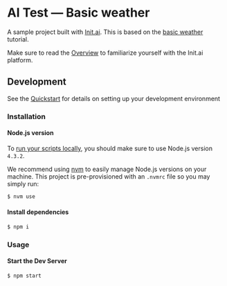 # AI Test &mdash; Basic weather
A sample project built with [Init.ai](https://init.ai). This is based on the [basic weather](http://docs.init.ai/docs/tutorial-2-basic-weather-app) tutorial.

Make sure to read the [Overview](http://docs.init.ai/docs) to familiarize yourself with the Init.ai platform.

## Development

See the [Quickstart](http://docs.init.ai/docs/quickstart) for details on setting up your development environment

### Installation

#### Node.js version

To [run your scripts locally](http://docs.init.ai/docs/dev-server#section-local-testing), you should make sure to use Node.js version `4.3.2`.

We recommend using [nvm](https://github.com/creationix/nvm) to easily manage Node.js versions on your machine. This project is pre-provisioned with an `.nvmrc` file so you may simply run:

```bash
$ nvm use
```

#### Install dependencies

```bash
$ npm i
```

### Usage

#### Start the Dev Server

```bash
$ npm start
```

